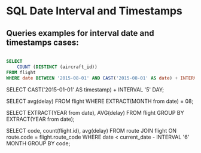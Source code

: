 # SQL Date Interval and Timestamps
## Queries examples for interval date and timestamps cases:
```sql

SELECT
	COUNT (DISTINCT (aircraft_id))
FROM flight
WHERE date BETWEEN '2015-08-01' AND CAST('2015-08-01' AS date) + INTERVAL '1' MONTH;
 ```
SELECT 
  CAST('2015-01-01' AS timestamp) + INTERVAL '5' DAY;
  
SELECT
	avg(delay)
FROM flight
WHERE EXTRACT(MONTH from date) = 08;

SELECT
	EXTRACT(YEAR from date),
  AVG(delay)
FROM flight
GROUP BY EXTRACT(YEAR from date);

SELECT
	code,
  count(flight.id),
  avg(delay)
FROM route JOIN flight ON route.code = flight.route_code
WHERE date < current_date - INTERVAL '6' MONTH
GROUP BY
	code;


